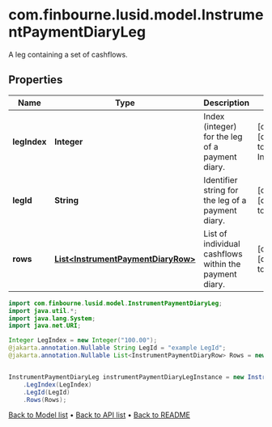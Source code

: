 # com.finbourne.lusid.model.InstrumentPaymentDiaryLeg
A leg containing a set of cashflows.

## Properties

Name | Type | Description | Notes
------------ | ------------- | ------------- | -------------
**legIndex** | **Integer** | Index (integer) for the leg of a payment diary. | [optional] [default to Integer]
**legId** | **String** | Identifier string for the leg of a payment diary. | [optional] [default to String]
**rows** | [**List&lt;InstrumentPaymentDiaryRow&gt;**](InstrumentPaymentDiaryRow.md) | List of individual cashflows within the payment diary. | [optional] [default to List<InstrumentPaymentDiaryRow>]

```java
import com.finbourne.lusid.model.InstrumentPaymentDiaryLeg;
import java.util.*;
import java.lang.System;
import java.net.URI;

Integer LegIndex = new Integer("100.00");
@jakarta.annotation.Nullable String LegId = "example LegId";
@jakarta.annotation.Nullable List<InstrumentPaymentDiaryRow> Rows = new List<InstrumentPaymentDiaryRow>();


InstrumentPaymentDiaryLeg instrumentPaymentDiaryLegInstance = new InstrumentPaymentDiaryLeg()
    .LegIndex(LegIndex)
    .LegId(LegId)
    .Rows(Rows);
```


[Back to Model list](../README.md#documentation-for-models) &#8226; [Back to API list](../README.md#documentation-for-api-endpoints) &#8226; [Back to README](../README.md)
